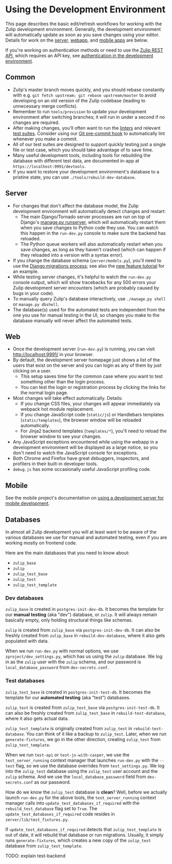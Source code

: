 Using the Development Environment
=================================

This page describes the basic edit/refresh workflows for working with
the Zulip development environment.  Generally, the development
environment will automatically update as soon as you save changes
using your editor.  Details for work on the [server](#server),
[webapp](#web), and [mobile apps](#mobile) are below.

If you're working on authentication methods or need to use the [Zulip
REST API][rest-api], which requires an API key, see [authentication in
the development environment][authentication-dev-server].

## Common

* Zulip's master branch moves quickly, and you should rebase
  constantly with e.g. `git fetch upstream; git rebase
  upstream/master` to avoid developing on an old version of the Zulip
  codebase (leading to unnecessary merge conflicts).
* Remember to run `tools/provision` to update your development
  environment after switching branches; it will run in under a second
  if no changes are required.
* After making changes, you'll often want to run the
  [linters](../testing/linters.md) and relevant [test
  suites](../testing/testing.md).  Consider using our [Git pre-commit
  hook](../git/zulip-tools.html#set-up-git-repo-script) to
  automatically lint whenever you make a commit.
* All of our test suites are designed to support quickly testing just
  a single file or test case, which you should take advantage of to
  save time.
* Many useful development tools, including tools for rebuilding the
  database with different test data, are documented in-app at
  `https://localhost:9991/devtools`.
* If you want to restore your development environment's database to a
  pristine state, you can use `./tools/rebuild-dev-database`.

## Server

* For changes that don't affect the database model, the Zulip
  development environment will automatically detect changes and
  restart:
    * The main Django/Tornado server processes are run on top of
    Django's [manage.py runserver][django-runserver], which will
    automatically restart them when you save changes to Python code
    they use.  You can watch this happen in the `run-dev.py` console
    to make sure the backend has reloaded.
   * The Python queue workers will also automatically restart when you
    save changes, as long as they haven't crashed (which can happen if
    they reloaded into a version with a syntax error).
* If you change the database schema (`zerver/models.py`), you'll need
  to use the [Django migrations
  process](../subsystems/schema-migrations.md); see also the [new
  feature tutorial][new-feature-tutorial] for an example.
* While testing server changes, it's helpful to watch the `run-dev.py`
  console output, which will show tracebacks for any 500 errors your
  Zulip development server encounters (which are probably caused by
  bugs in your code).
* To manually query Zulip's database interactively, use `./manage.py
  shell` or `manage.py dbshell`.
* The database(s) used for the automated tests are independent from
  the one you use for manual testing in the UI, so changes you make to
  the database manually will never affect the automated tests.

## Web

* Once the development server (`run-dev.py`) is running, you can visit
  <http://localhost:9991/> in your browser.
* By default, the development server homepage just shows a list of the
  users that exist on the server and you can login as any of them by
  just clicking on a user.
    * This setup saves time for the common case where you want to test
    something other than the login process.
    * You can test the login or registration process by clicking the
    links for the normal login page.
* Most changes will take effect automatically.  Details:
  * If you change CSS files, your changes will appear immediately via
    webpack hot module replacement.
  * If you change JavaScript code (`static/js`) or Handlebars
    templates (`static/templates`), the browser window will be
    reloaded automatically.
  * For Jinja2 backend templates (`templates/*`), you'll need to reload
    the browser window to see your changes.
* Any JavaScript exceptions encountered while using the webapp in a
  development environment will be displayed as a large notice, so you
  don't need to watch the JavaScript console for exceptions.
* Both Chrome and Firefox have great debuggers, inspectors, and
  profilers in their built-in developer tools.
* `debug.js` has some occasionally useful JavaScript profiling code.

## Mobile

See the mobile project's documentation on [using a development server
for mobile development][mobile-dev-server].

[rest-api]: https://zulipchat.com/api/rest
[authentication-dev-server]: ./authentication.md
[django-runserver]: https://docs.djangoproject.com/en/1.8/ref/django-admin/#runserver-port-or-address-port
[new-feature-tutorial]: ../tutorials/new-feature-tutorial.md
[testing-docs]: ../testing/testing.md
[mobile-dev-server]: https://github.com/zulip/zulip-mobile/blob/master/docs/howto/dev-server.md#using-a-dev-version-of-the-server

## Databases

In almost all Zulip development you will at least want to
be aware of the various databases we use for manual and
automated testing, even if you are working mostly on
frontend code.

Here are the main databases that you need to know about:

- `zulip_base`
- `zulip`
- `zulip_test_base`
- `zulip_test`
- `zulip_test_template`

### Dev databases

`zulip_base` is created in `postgres-init-dev-db`.  It
becomes the template for our **manual testing** (aka "dev")
database, or `zulip`.  It will always remain basically
empty, only holding structural things like schemas.

`zulip` is created from `zulip_base` via
`postgres-init-dev-db`.  It can also be freshly
created from `zulip_base` in `rebuild-dev-database`,
where it also gets populated with data.

When we run `run-dev.py` with normal options, we
use `zproject/dev_settings.py`, which has us using
the `zulip` database.  We log in as the `zulip` user
with the `zulip` schema, and our password is
`local_database_password` from `dev-secrets.conf`.

### Test databases

`zulip_test_base` is created in `postgres-init-test-db`.  It
becomes the template for our **automated testing** (aka "test")
databases.

`zulip_test` is created from `zulip_test_base` via
`postgres-init-test-db`.  It can also be freshly
created from `zulip_test_base` in `rebuild-test-database`,
where it also gets actual data.

`zulip_test_template` is originally created from
`zulip_test` in `rebuild-test-database`.  You can
think of it like a backup to `zulip_test`.  Later,
when we run `generate-fixtures`, we go in the other
direction, creating `zulip_test` from `zulip_test_template`.

When we run `test-api` or `test-js-with-casper`, we
use the `test_server_running` context manager that launches
`run-dev.py` with the `--test` flag, so we use
the database overrides from `test_settings.py`.
We log into the `zulip_test` database using the
`zulip_test` user account and the `zulip` schema.
And we use the `local_database_password` field from
`dev-secrets.conf` as our password.

How do we know the `zulip_test` database is **clean**?
Well, before we actually launch `run-dev.py` for
the above tools, the `test_server_running` context
manager calls into `update_test_databases_if_required`
with the `rebuild_test_database` flag set to `True`.
The `update_test_databases_if_required` code resides
in `zerver/lib/test_fixtures.py`.

If `update_test_databases_if_required` detects
that `zulip_test_template` is out of date, it will
rebuild that database or run migrations.  Usually,
it simply runs `generate-fixtures`, which creates
a new copy of the `zulip_test` database from
`zulip_test_template`.


TODO: explain test-backend
